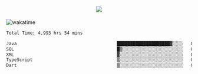 <h1 align="center">
  <img src="https://readme-typing-svg.herokuapp.com/?font=Righteous&size=35&center=true&vCenter=true&width=500&height=70&duration=4000&lines=Hi!+%F0%9F%91%8B+I%27m+Ali%20Osman!;" />
</h1>


![wakatime](https://wakatime.com/share/@aliosmanoktar/3a8ffe71-6da4-4964-913b-2f09afbe53bf.svg?cache=none)
<!--START_SECTION:waka-->

```txt
Total Time: 4,993 hrs 54 mins

Java                                      ████████████████████▓░░░░   82.79 %
SQL                                       █▒░░░░░░░░░░░░░░░░░░░░░░░   05.75 %
XML                                       ▓░░░░░░░░░░░░░░░░░░░░░░░░   02.16 %
TypeScript                                ▒░░░░░░░░░░░░░░░░░░░░░░░░   01.93 %
Dart                                      ▒░░░░░░░░░░░░░░░░░░░░░░░░   01.39 %
```

<!--END_SECTION:waka-->


